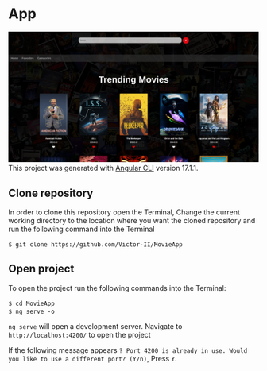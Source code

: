 # App
![Alt text](/presentation.png?raw=true "PresentationImg")
This project was generated with [Angular CLI](https://github.com/angular/angular-cli) version 17.1.1.

## Clone repository
In order to clone this repository open the Terminal, Change the current working directory to the location where you want the cloned repository and run the following command into the Terminal

```
$ git clone https://github.com/Victor-II/MovieApp
```
## Open project
To open the project run the following commands into the Terminal:

```
$ cd MovieApp
$ ng serve -o
```

`ng serve` will open a development server. Navigate to `http://localhost:4200/` to open the project

If the following message appears `? Port 4200 is already in use. Would you like to use a different port? (Y/n)`, Press `Y`.

